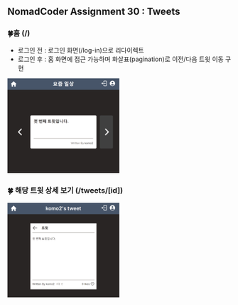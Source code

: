 ## NomadCoder Assignment 30 : Tweets

### 🍀홈 (/)

- 로그인 전 : 로그인 화면(/log-in)으로 리다이렉트
- 로그인 후 : 홈 화면에 접근 가능하며 화살표(pagination)로 이전/다음 트윗 이동 구현

<img src="./public/images/new-home.png" width="50%" alt="홈 화면">

### 🍀 해당 트윗 상세 보기 (/tweets/[id])

<img src="./public/images/tweet-detail.png" width="50%" alt="트윗 상세보기 화면">
